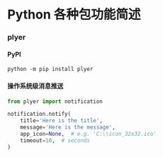 # Python 各种包功能简述



### plyer

#### PyPI

```shell
python -m pip install plyer
```

#### 操作系统级消息推送

```python
from plyer import notification

notification.notify(
    title='Here is the title',
    message='Here is the message',
    app_icon=None,  # e.g. 'C:\\icon_32x32.ico'
    timeout=10,  # seconds
)
```




